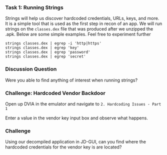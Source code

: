 ### Task 1: Running Strings
Strings will help us discover hardcoded credentials, URLs, keys, and more. It is a simple tool that is used as the first step in recon of an app. We will run strings on the `classes.dex` file that was produced after we unzipped the .apk. Below are some simple examples. Feel free to experiment further

```
strings classes.dex | egrep -i 'http|https'
strings classes.dex | egrep 'key'
strings classes.dex | egrep 'password'
strings classes.dex | egrep 'secret'
```

### Discussion Question

Were you able to find anything of interest when running strings?

### Challenge: Hardcoded Vendor Backdoor

Open up DVIA in the emulator and navigate to `2. Hardcoding Issues - Part 1`

Enter a value in the vendor key input box and observe what happens.

### Challenge
Using our decompiled application in JD-GUI, can you find where the hardcoded credentials for the vendor key is are located?